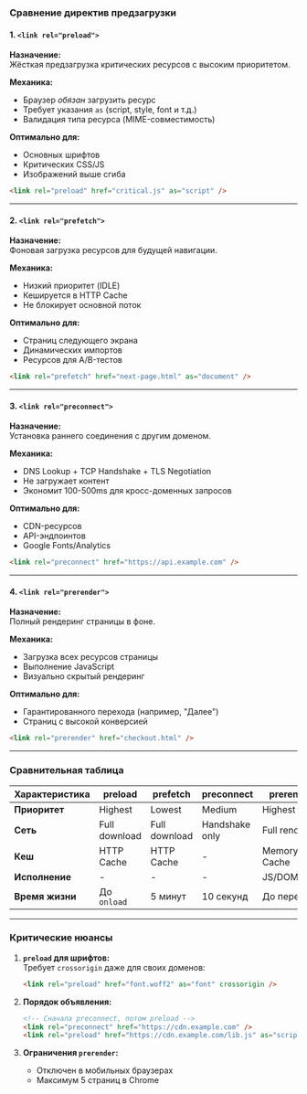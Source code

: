 ### **Сравнение директив предзагрузки**

#### **1. `<link rel="preload">`**

**Назначение:**  
Жёсткая предзагрузка критических ресурсов с высоким приоритетом.

**Механика:**

- Браузер _обязан_ загрузить ресурс
- Требует указания `as` (script, style, font и т.д.)
- Валидация типа ресурса (MIME-совместимость)

**Оптимально для:**

- Основных шрифтов
- Критических CSS/JS
- Изображений выше сгиба

```html
<link rel="preload" href="critical.js" as="script" />
```

---

#### **2. `<link rel="prefetch">`**

**Назначение:**  
Фоновая загрузка ресурсов для будущей навигации.

**Механика:**

- Низкий приоритет (IDLE)
- Кешируется в HTTP Cache
- Не блокирует основной поток

**Оптимально для:**

- Страниц следующего экрана
- Динамических импортов
- Ресурсов для A/B-тестов

```html
<link rel="prefetch" href="next-page.html" as="document" />
```

---

#### **3. `<link rel="preconnect">`**

**Назначение:**  
Установка раннего соединения с другим доменом.

**Механика:**

- DNS Lookup + TCP Handshake + TLS Negotiation
- Не загружает контент
- Экономит 100-500ms для кросс-доменных запросов

**Оптимально для:**

- CDN-ресурсов
- API-эндпоинтов
- Google Fonts/Analytics

```html
<link rel="preconnect" href="https://api.example.com" />
```

---

#### **4. `<link rel="prerender">`**

**Назначение:**  
Полный рендеринг страницы в фоне.

**Механика:**

- Загрузка всех ресурсов страницы
- Выполнение JavaScript
- Визуально скрытый рендеринг

**Оптимально для:**

- Гарантированного перехода (например, "Далее")
- Страниц с высокой конверсией

```html
<link rel="prerender" href="checkout.html" />
```

---

### **Сравнительная таблица**

| Характеристика  | preload       | prefetch      | preconnect     | prerender    |
| --------------- | ------------- | ------------- | -------------- | ------------ |
| **Приоритет**   | Highest       | Lowest        | Medium         | Highest      |
| **Сеть**        | Full download | Full download | Handshake only | Full render  |
| **Кеш**         | HTTP Cache    | HTTP Cache    | -              | Memory Cache |
| **Исполнение**  | -             | -             | -              | JS/DOM/CSS   |
| **Время жизни** | До `onload`   | 5 минут       | 10 секунд      | До перехода  |

---

### **Критические нюансы**

1. **`preload` для шрифтов:**  
   Требует `crossorigin` даже для своих доменов:

    ```html
    <link rel="preload" href="font.woff2" as="font" crossorigin />
    ```

2. **Порядок объявления:**

    ```html
    <!-- Сначала preconnect, потом preload -->
    <link rel="preconnect" href="https://cdn.example.com" />
    <link rel="preload" href="https://cdn.example.com/lib.js" as="script" />
    ```

3. **Ограничения `prerender`:**
    - Отключен в мобильных браузерах
    - Максимум 5 страниц в Chrome
